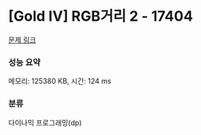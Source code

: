 # [Gold IV] RGB거리 2 - 17404 

[문제 링크](https://www.acmicpc.net/problem/17404) 

### 성능 요약

메모리: 125380 KB, 시간: 124 ms

### 분류

다이나믹 프로그래밍(dp)

